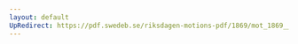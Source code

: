 ```yaml
---
layout: default
UpRedirect: https://pdf.swedeb.se/riksdagen-motions-pdf/1869/mot_1869__fk__00024/mot_1869__fk__00024_002.pdf
---
```

